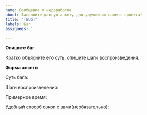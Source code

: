 ```yaml
---
name: Сообщение о недоработке
about: Заполните данную анкету для улучшения нашего проекта!
title: "[BUG]"
labels: Баг
assignees: ''

---
```


**Опишите баг**

Кратко объясните его суть, опишите шаги воспроизведения.

**Форма анкеты**

Суть бага:

Шаги воспроизведения:

Примерное время:

Удобный способ связи с вами(необязательно):
